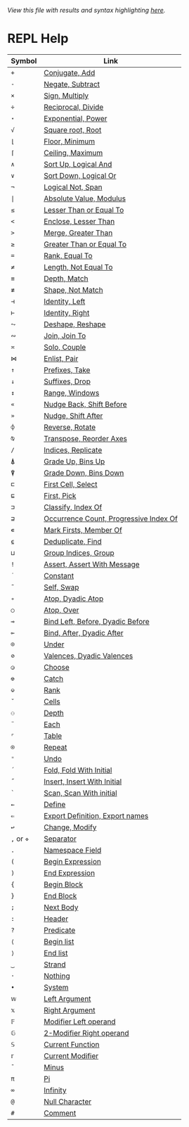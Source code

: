 *View this file with results and syntax highlighting [here](https://mlochbaum.github.io/BQN/help/index.html).*

# REPL Help

| Symbol | Link |
|--------|------|
| `+` | [Conjugate, Add](conjugate_add.md) |
| `-` | [Negate, Subtract](negate_subtract.md) |
| `×` | [Sign, Multiply](sign_multiply.md) |
| `÷` | [Reciprocal, Divide](reciprocal_divide.md) |
| `⋆` | [Exponential, Power](exponential_power.md) |
| `√` | [Square root, Root](squareroot_root.md) |
| `⌊` | [Floor, Minimum](floor_minimum.md) |
| `⌈` | [Ceiling, Maximum](ceiling_maximum.md) |
| `∧` | [Sort Up, Logical And](sortup_and.md) |
| `∨` | [Sort Down, Logical Or](sortdown_or.md) |
| `¬` | [Logical Not, Span](not_span.md) |
| `\|` | [Absolute Value, Modulus](absolutevalue_modulus.md) |
| `≤` | [Lesser Than or Equal To](lessthanorequalto.md) |
| `<` | [Enclose, Lesser Than](enclose_lessthan.md) |
| `>` | [Merge, Greater Than](merge_greaterthan.md) |
| `≥` | [Greater Than or Equal To](greaterthanorequalto.md) |
| `=` | [Rank, Equal To](rank_equals.md) |
| `≠` | [Length, Not Equal To](length_notequals.md) |
| `≡` | [Depth, Match](depth_match.md) |
| `≢` | [Shape, Not Match](shape_notmatch.md) |
| `⊣` | [Identity, Left](identity_left.md) |
| `⊢` | [Identity, Right](identity_right.md) |
| `⥊` | [Deshape, Reshape](deshape_reshape.md) |
| `∾` | [Join, Join To](join_jointo.md) |
| `≍` | [Solo, Couple](solo_couple.md) |
| `⋈` | [Enlist, Pair](enlist_pair.md) |
| `↑` | [Prefixes, Take](prefixes_take.md) |
| `↓` | [Suffixes, Drop](suffixes_drop.md) |
| `↕` | [Range, Windows](range_windows.md) |
| `«` | [Nudge Back, Shift Before](shiftbefore.md) |
| `»` | [Nudge, Shift After](shiftafter.md) |
| `⌽` | [Reverse, Rotate](reverse_rotate.md) |
| `⍉` | [Transpose, Reorder Axes](transpose_reorderaxes.md) |
| `/` | [Indices, Replicate](indices_replicate.md) |
| `⍋` | [Grade Up, Bins Up](gradeup_binsup.md) |
| `⍒` | [Grade Down, Bins Down](gradedown_binsdown.md) |
| `⊏` | [First Cell, Select](firstcell_select.md) |
| `⊑` | [First, Pick](first_pick.md) |
| `⊐` | [Classify, Index Of](classify_indexof.md) |
| `⊒` | [Occurrence Count, Progressive Index Of](occurrencecount_progressiveindexof.md) |
| `∊` | [Mark Firsts, Member Of](markfirst_memberof.md) |
| `⍷` | [Deduplicate, Find](deduplicate_find.md) |
| `⊔` | [Group Indices, Group](groupindices_group.md) |
| `!` | [Assert, Assert With Message](assert_assertwithmessage.md) |
| `˙` | [Constant](constant.md) |
| `˜` | [Self, Swap](self_swap.md) |
| `∘` | [Atop, Dyadic Atop](atop.md) |
| `○` | [Atop, Over](over.md) |
| `⊸` | [Bind Left, Before, Dyadic Before](before_bind.md) |
| `⟜` | [Bind, After, Dyadic After](after_bind.md) |
| `⌾` | [Under](under.md) |
| `⊘` | [Valences, Dyadic Valences](valences.md) |
| `◶` | [Choose](choose.md) |
| `⎊` | [Catch](catch.md) |
| `⎉` | [Rank](rank.md) |
| `˘` | [Cells](cells.md) |
| `⚇` | [Depth](depth.md) |
| `¨` | [Each](each.md) |
| `⌜` | [Table](table.md) |
| `⍟` | [Repeat](repeat.md) |
| `⁼` | [Undo](undo.md) |
| `´` | [Fold, Fold With Initial](fold.md) |
| `˝` | [Insert, Insert With Initial](insert.md) |
| `` ` `` | [Scan, Scan With initial](scan.md) |
| `←` | [Define](define.md) |
| `⇐` | [Export Definition, Export names](export.md) |
| `↩` | [Change, Modify](change.md) |
| `,` or `⋄` | [Separator](separator.md) |
| `.` | [Namespace Field](namespacefield.md) |
| `(` | [Begin Expression](beginexpression.md) |
| `)` | [End Expression](endexpression.md) |
| `{` | [Begin Block](beginblock.md) |
| `}` | [End Block](endblock.md) |
| `;` | [Next Body](nextbody.md) |
| `:` | [Header](header.md) |
| `?` | [Predicate](predicate.md) |
| `⟨` | [Begin list](beginlist.md) |
| `⟩` | [End list](endlist.md) |
| `‿` | [Strand](strand.md) |
| `·` | [Nothing](nothing.md) |
| `•` | [System](system.md) |
| `𝕨` | [Left Argument](leftargument.md) |
| `𝕩` | [Right Argument](rightargument.md) |
| `𝔽` | [Modifier Left operand](modifierleftoperand.md) |
| `𝔾` | [2-Modifier Right operand](2-modifierrightoperand.md) |
| `𝕊` | [Current Function](currentfunction.md) |
| `𝕣` | [Current Modifier](currentmodifier.md) |
| `¯` | [Minus](minus.md) |
| `π` | [Pi](pi.md) |
| `∞` | [Infinity](infinity.md) |
| `@` | [Null Character](nullcharacter.md) |
| `#` | [Comment](comment.md) |
